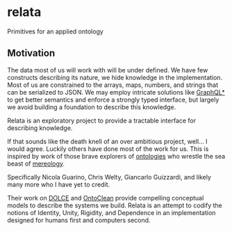 # relata
Primitives for an applied ontology

## Motivation

The data most of us will work with will be under defined. We have few constructs describing its nature, we hide knowledge in the implementation. Most of us are constrained to the arrays, maps, numbers, and strings that can be serialized to JSON. We may employ intricate solutions like [GraphQL*]() to get better semantics and enforce a strongly typed interface, but largely we avoid building a foundation to describe this knowledge.

Relata is an exploratory project to provide a tractable interface for describing knowledge.

If that sounds like the death knell of an over ambitious project, well… I would agree. Luckily others have done most of the work for us. This is inspired by work of those brave explorers of [ontologies](https://en.wikipedia.org/wiki/Upper_ontology) who wrestle the sea beast of [mereology](https://en.wikipedia.org/wiki/Mereology]).

Specifically Nicola Guarino, Chris Welty, Giancarlo Guizzardi, and likely many more who I have yet to credit.

Their work on [DOLCE](https://en.wikipedia.org/wiki/Descriptive_Ontology_for_Linguistic_and_Cognitive_Engineering) and [OntoClean](https://en.wikipedia.org/wiki/OntoClean) provide compelling conceptual models to describe the systems we build. Relata is an attempt to codify the notions of Identity, Unity, Rigidity, and Dependence in an implementation designed for humans first and computers second.
